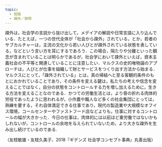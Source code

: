 ```yaml
---
topic:
  - 孤独
  - 疎外／排除
---
```

疎外は，社会学の言説から抜け出して，メデイアの解説や日常言語に入り込んでいる．たとえば，一つの世代全体が「社会から疎外」されている，とか，若者のサブカルチャーは，主流の文化から若い人びとが疎外されている状態を表している，などという言い方を耳にするであろう．この場合，隔たりや分離といった観念が含まれていることは明らかであるが，社会学において疎外といえば，資本主義社会の不平等と関連していることに注意したい．マルクスの史的唯物論のアプローチは，人びとが仕事を組織して財とサービスをつくり出す方法から始まる．マルクスにとって，「疎外されている」とは，真の帰結へと至る客観的条件のもとにおかれていることであり，その条件を変える鍵は，私たちの考えや信念を変えることではなく，自分の状態をコントロールする力を増し加えるために，生きる方法を変えることなのである．かつての労働生活とは，より骨の折れる肉体的労役であったように思われるが，小作農や職人など多くの社会集団にとっては，熟練を要する，それ自体満足できる仕事であり，現代の製造業や大規模なオフイス環境，コールセンターやファストフード店などよりも，仕事に対するコントロールの幅が大きかった．今日の仕事は，肉体的には以前ほど重労働ではないかもしれないが，コントロールの余地を与えられていないため，より大きな疎外を生み出し続けているのである.

（友枝敏雄・友枝久美子、2018『ギデンズ 社会学コンセプト事典』丸善出版）